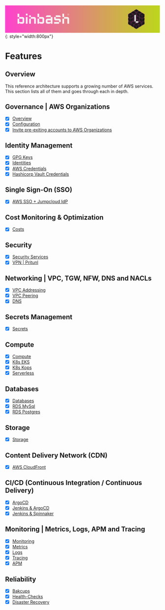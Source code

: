 ![binbash-logo](/assets/images/logos/binbash-leverage-header.png "binbash"){: style="width:800px"}

# Features

## Overview
This reference architecture supports a growing number of AWS services. This section lists all of them and goes through each in depth.

## Governance | AWS Organizations
- [x] [Overview](organization/overview.md)
- [x] [Configuration](organization/configuration.md)
- [x] [Invite pre-exiting accounts to AWS Organizations](organization/legacy-accounts.md)

## Identity Management
- [x] [GPG Keys](identities/gpg.md)
- [x] [Identities](identities/identities.md)
- [x] [AWS Credentials](identities/credentials.md)
- [x] [Hashicorp Vault Credentials](identities/credentials-vault.md)

## Single Sign-On (SSO)
- [x] [AWS SSO + Jumpcloud IdP](sso/overview.md)

## Cost Monitoring & Optimization
- [x] [Costs](costs/costs.md)

## Security
- [X] [Security Services](security/overview.md)
- [X] [VPN | Pritunl](security/vpn.md)

## Networking | VPC, TGW, NFW, DNS and NACLs
- [x] [VPC Addressing](network/vpc-addressing.md)
- [x] [VPC Peering](network/vpc-peering.md)
- [x] [DNS](network/dns.md)

## Secrets Management
- [X] [Secrets](secrets/secrets.md)

## Compute
- [x] [Compute](compute/overview.md)
- [x] [K8s EKS](compute/k8s-eks.md)
- [x] [K8s Kops](compute/k8s-kops.md)
- [x] [Serverless](compute/serverless.md)

## Databases
- [x] [Databases](database/database.md)
- [x] [RDS MySql](database/mysql.md)
- [x] [RDS Postgres](database/postgres.md)

## Storage
- [x] [Storage](storage/storage.md)

## Content Delivery Network (CDN)
- [x] [AWS CloudFront](cdn/cdn.md)

## CI/CD (Continuous Integration / Continuous Delivery)
- [x] [ArgoCD](ci-cd/argocd.md)
- [x] [Jenkins & ArgoCD](ci-cd/jenkins-argocd.md)
- [x] [Jenkins & Spinnaker](ci-cd/jenkins-spinnaker.md)

## Monitoring | Metrics, Logs, APM and Tracing
- [x] [Monitoring](monitoring/monitoring.md)
- [x] [Metrics](monitoring/metrics.md)
- [x] [Logs](monitoring/logs.md)
- [x] [Tracing](monitoring/tracing.md)
- [x] [APM](monitoring/apm.md)

## Reliability
- [X] [Bakcups](reliability/backups.md)
- [x] [Health-Checks](./)
- [X] [Disaster Recovery](reliability/dr.md)

